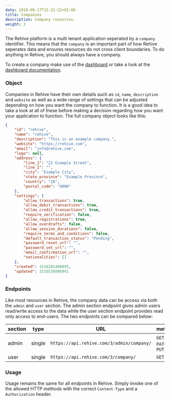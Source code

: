 ```yaml
---
date: 2018-09-17T15:21:22+02:00
title: Companies
description: Company resources.
weight: 2
---
```


The Rehive platform is a multi tenant application seperated by a `company` identifier. This means that the `company` is an important part of how Rehive seperates data and ensures resources do not cross client boundaries. To do anything in Rehive, you should always have a company.

<aside class="notice">
    To create a company make use of the <a href="https://dashboard.rehive.com" target="_blank">dashboard</a> or take a look at the <a href="/dashboard/get-started/introduction/" target="_blank">dashboard documentation</a>.
</aside>

### Object

Companies in Rehive have their own details such as `id`, `name`, `description` and `website` as well as a wide range of settings that can be adjusted depending on how you want the company to function. It is a good idea to take a look at all of these before making a decision regarding how you want your application to function. The full company object looks like this:

```json
{
    "id": "rehive",
    "name": "rehive",
    "description": "This is an example company.",
    "website": "https://rehive.com",
    "email": "info@rehive.com",
    "logo": null,
    "address": {
        "line_1": "22 Example Street",
        "line_2": "",
        "city": "Example City",
        "state_province": "Example Province",
        "country": "ZA",
        "postal_code": "8000"
    },
    "settings": {
        "allow_transactions": true,
        "allow_debit_transactions": true,
        "allow_credit_transactions": true,
        "require_verification": false,
        "allow_registrations": true,
        "allow_overdrafts": false,
        "allow_session_durations": false,
        "require_terms_and_conditions": false,
        "default_transaction_status": "Pending",
        "password_reset_url": "",
        "password_set_url": "",
        "email_confirmation_url": "",
        "nationalities": []
    },
    "created": 1516281408895,
    "updated": 1535536086941
}
```

### Endpoints

Like most resources in Rehive, the company data can be access via both the `admin` and `user` section. The admin section endpoint gives admin users read/write access to the data while the user section endpoint provides read only access to end-users. The two endpoints can be compared below:

section | type | URL | methods
---|---|---|---
admin | single | `https://api.rehive.com/3/admin/company/` | `GET`, `PATCH`, `PUT`
user | single | `https://api.rehive.com/3/company/` | `GET`

### Usage

Usage remains the same for all endpoints in Rehive. Simply invoke one of the allowed HTTP methods with the correct `Content-Type` and a `Authorization` header.
